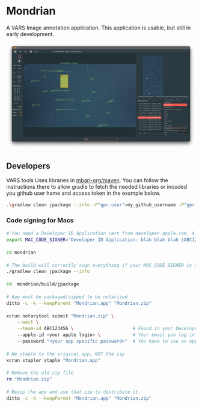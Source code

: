 # Mondrian

A VARS Image annotation application. This application is usable, but still in early development.

![Mondrian Screenshot](docs/assets/images/Mondrian_screenshot.png)

## Developers

VARS tools Uses libraries in [mbari-org/maven](https://github.com/mbari-org/maven). You can follow the instructions there to allow gradle to fetch the needed libraries or incuded you github user hame and access token in the example below.

```bash
.\gradlew clean jpackage --info -P"gpr.user"=my_github_username -P"gpr.key"=my_github_token
```

### Code signing for Macs

```bash
# You need a Developer ID Application cert from developer.apple.com. A fake id used below
export MAC_CODE_SIGNER="Developer ID Application: blah blah blah (ABC123456)"

cd mondrian

# The build will correctly sign everything if your MAC_CODE_SIGNER is correct
./gradlew clean jpackage --info

cd  mondrian/build/jpackage

# App must be packaged/zipped to be notarized
ditto -c -k --keepParent "Mondrian.app" "Mondrian.zip"

xcrun notarytool submit "Mondrian.zip" \
    --wait \
    --team-id ABC123456 \                      # Found in your Developer ID cert name
    --apple-id <your apple login> \            # Your email you log in to developer.apple.com with
    --password "<your app specific password>"  # You have to use an app password for your account from appleid.apple.com

# We staple to the original app, NOT the zip
xcrun stapler staple "Mondrian.app"

# Remove the old zip file
rm "Mondrian.zip"

# Rezip the app and use that zip to distribute it.
ditto -c -k --keepParent "Mondrian.app" "Mondrian.zip"
```


